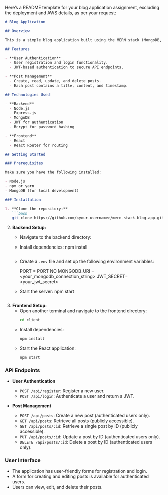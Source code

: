 Here’s a README template for your blog application assignment, excluding the deployment and AWS details, as per your request:

```markdown
# Blog Application

## Overview

This is a simple blog application built using the MERN stack (MongoDB, Express.js, React, Node.js) that allows users to register, log in, and manage their posts. Users can create, read, update, and delete (CRUD) posts, making it a fully functional blogging platform.

## Features

- **User Authentication**
  - User registration and login functionality.
  - JWT-based authentication to secure API endpoints.

- **Post Management**
  - Create, read, update, and delete posts.
  - Each post contains a title, content, and timestamp.

## Technologies Used

- **Backend**
  - Node.js
  - Express.js
  - MongoDB
  - JWT for authentication
  - Bcrypt for password hashing

- **Frontend**
  - React
  - React Router for routing

## Getting Started

### Prerequisites

Make sure you have the following installed:

- Node.js
- npm or yarn
- MongoDB (for local development)

### Installation

1. **Clone the repository:**
   ```bash
   git clone https://github.com/<your-username>/mern-stack-blog-app.git
   ```

2. **Backend Setup:**
   - Navigate to the backend directory:
     
   - Install dependencies:
     npm install
     ```
   - Create a `.env` file and set up the following environment variables:

     PORT = PORT NO
     MONGODB_URl =<your_mongodb_connection_string>
     JWT_SECRET=<your_jwt_secret>


   - Start the server:
     npm start
     ```

3. **Frontend Setup:**
   - Open another terminal and navigate to the frontend directory:
     ```bash
     cd client
     ```
   - Install dependencies:
     ```bash
     npm install
     ```
   - Start the React application:
     ```bash
     npm start
     ```

### API Endpoints

- **User Authentication**
  - `POST /api/register`: Register a new user.
  - `POST /api/login`: Authenticate a user and return a JWT.

- **Post Management**
  - `POST /api/posts`: Create a new post (authenticated users only).
  - `GET /api/posts`: Retrieve all posts (publicly accessible).
  - `GET /api/posts/:id`: Retrieve a single post by ID (publicly accessible).
  - `PUT /api/posts/:id`: Update a post by ID (authenticated users only).
  - `DELETE /api/posts/:id`: Delete a post by ID (authenticated users only).

### User Interface

- The application has user-friendly forms for registration and login.
- A form for creating and editing posts is available for authenticated users.
- Users can view, edit, and delete their posts.

